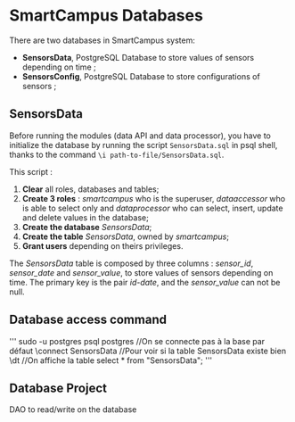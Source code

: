 # SmartCampus Databases 

There are two databases in SmartCampus system:

- **SensorsData**, PostgreSQL Database to store values of sensors depending on time ;
- **SensorsConfig**, PostgreSQL Database to store configurations of sensors ;

## SensorsData

Before running the modules (data API and data processor), you have to initialize the database by running the script `SensorsData.sql` in psql shell, thanks to the command `\i path-to-file/SensorsData.sql`.

This script :

1. **Clear** all roles, databases and tables;
2. **Create 3 roles** : *smartcampus* who is the superuser, *dataaccessor* who is able to select only and *dataprocessor* who can select, insert, update and delete values in the database;
3. **Create the database** *SensorsData*;
4. **Create the table** *SensorsData*, owned by *smartcampus*;
5. **Grant users** depending on theirs privileges.

The *SensorsData* table is composed by three columns : *sensor_id*, *sensor_date* and *sensor_value*, to store values of sensors depending on time. The primary key is the pair *id-date*, and the *sensor_value* can not be null.

## Database access command

'''
sudo -u postgres psql postgres
//On se connecte pas à la base par défaut
\connect SensorsData
//Pour voir si la table SensorsData existe bien
\dt
//On affiche la table
select * from "SensorsData";
'''

## Database Project

DAO to read/write on the database